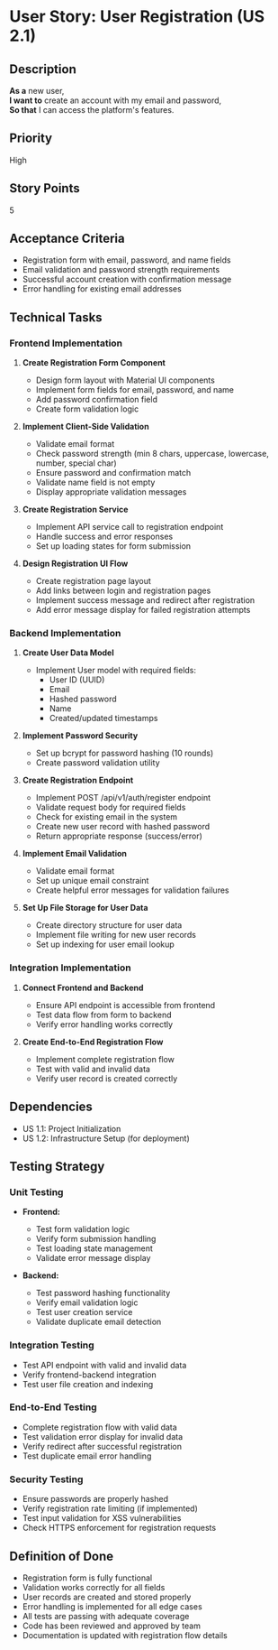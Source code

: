 # User Story: User Registration (US 2.1)

## Description
**As a** new user,  
**I want to** create an account with my email and password,  
**So that** I can access the platform's features.

## Priority
High

## Story Points
5

## Acceptance Criteria
- Registration form with email, password, and name fields
- Email validation and password strength requirements
- Successful account creation with confirmation message
- Error handling for existing email addresses

## Technical Tasks

### Frontend Implementation
1. **Create Registration Form Component**
   - Design form layout with Material UI components
   - Implement form fields for email, password, and name
   - Add password confirmation field
   - Create form validation logic

2. **Implement Client-Side Validation**
   - Validate email format
   - Check password strength (min 8 chars, uppercase, lowercase, number, special char)
   - Ensure password and confirmation match
   - Validate name field is not empty
   - Display appropriate validation messages

3. **Create Registration Service**
   - Implement API service call to registration endpoint
   - Handle success and error responses
   - Set up loading states for form submission

4. **Design Registration UI Flow**
   - Create registration page layout
   - Add links between login and registration pages
   - Implement success message and redirect after registration
   - Add error message display for failed registration attempts

### Backend Implementation
1. **Create User Data Model**
   - Implement User model with required fields:
     - User ID (UUID)
     - Email
     - Hashed password
     - Name
     - Created/updated timestamps

2. **Implement Password Security**
   - Set up bcrypt for password hashing (10 rounds)
   - Create password validation utility

3. **Create Registration Endpoint**
   - Implement POST /api/v1/auth/register endpoint
   - Validate request body for required fields
   - Check for existing email in the system
   - Create new user record with hashed password
   - Return appropriate response (success/error)

4. **Implement Email Validation**
   - Validate email format
   - Set up unique email constraint
   - Create helpful error messages for validation failures

5. **Set Up File Storage for User Data**
   - Create directory structure for user data
   - Implement file writing for new user records
   - Set up indexing for user email lookup

### Integration Implementation
1. **Connect Frontend and Backend**
   - Ensure API endpoint is accessible from frontend
   - Test data flow from form to backend
   - Verify error handling works correctly

2. **Create End-to-End Registration Flow**
   - Implement complete registration flow
   - Test with valid and invalid data
   - Verify user record is created correctly

## Dependencies
- US 1.1: Project Initialization
- US 1.2: Infrastructure Setup (for deployment)

## Testing Strategy

### Unit Testing
- **Frontend:**
  - Test form validation logic
  - Verify form submission handling
  - Test loading state management
  - Validate error message display

- **Backend:**
  - Test password hashing functionality
  - Verify email validation logic
  - Test user creation service
  - Validate duplicate email detection

### Integration Testing
- Test API endpoint with valid and invalid data
- Verify frontend-backend integration
- Test user file creation and indexing

### End-to-End Testing
- Complete registration flow with valid data
- Test validation error display for invalid data
- Verify redirect after successful registration
- Test duplicate email error handling

### Security Testing
- Ensure passwords are properly hashed
- Verify registration rate limiting (if implemented)
- Test input validation for XSS vulnerabilities
- Check HTTPS enforcement for registration requests

## Definition of Done
- Registration form is fully functional
- Validation works correctly for all fields
- User records are created and stored properly
- Error handling is implemented for all edge cases
- All tests are passing with adequate coverage
- Code has been reviewed and approved by team
- Documentation is updated with registration flow details
